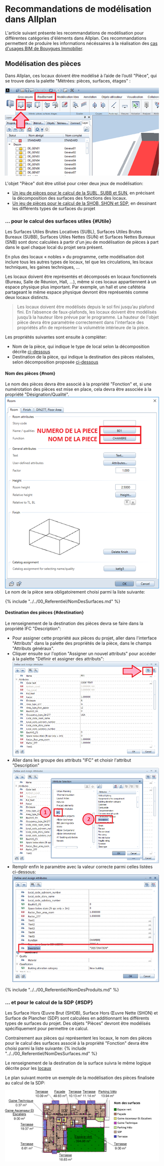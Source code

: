# Recommandations de modélisation dans Allplan

L'article suivant présente les recommandations de modélisation pour différentes catégories d'éléments dans Allplan. Ces recommandations permettent de produire les informations nécéssaires à la réalisation des [cas d'usages BIM de Bouygues Immobilier](/01_CasUsages/README.md).

## Modélisation des pièces

Dans Allplan, ces locaux doivent être modélisé à l’aide de l’outil "Pièce", qui se trouve dans la palette "Métrées: pièces, surfaces, étages" :

![](/02_Modelisation/02_architecte/images/ROOM6.PNG)

L'objet "Pièce" doit être utilisé pour créer deux jeux de modélisation:
* [Un jeu de pièces pour le calcul de la SUBL, SUBB et SUN](#Utile), en précisant la décomposition des surfaces des fonctions des locaux. 
* [Un jeu de pièces pour le calcul de la SHOB, SHON et SDP](#SDP), en dessinant les différents types de surfaces du projet

### ... pour le calcul des surfaces utiles {#Utile}

Les Surfaces Utiles Brutes Locatives \(SUBL\), Surfaces Utiles Brutes Bureaux \(SUBB\), Surfaces Utiles Nettes \(SUN\) et Surfaces Nettes Bureaux \(SNB\) sont donc calculées à partir d'un jeu de modélisation de pièces à part dans le quel chaque local du projet sera présent. 

En plus des locaux « nobles » du programme, cette modélisation doit inclure tous les autres types de locaux, tel que les circulations, les locaux techniques, les gaines techniques, …

Les locaux doivent être représentés et décomposés en locaux fonctionnels \(Bureau, Salle de Réunion, Hall, …\), même si ces locaux appartiennent à un espace physique plus important. Par exemple, un hall et une cafétéria partageant le même espace physique devront être représentés comme deux locaux distincts.

> Les locaux doivent être modélisés depuis le sol fini jusqu’au plafond fini. En l’absence de faux-plafonds, les locaux doivent être modélisés jusqu’à la hauteur libre prévue par le programme. 
La hauteur de l'objet pièce devra être paramétrée correctement dans l'interface des propriétés afin de représenter la volumétrie intérieure de la pièce. 

Les propriétés suivantes sont ensuite à compléter:
* Nom de la pièce, qui indique le type de local selon la décomposition décrite [ci-dessous](#nom)
* Destination de la pièce, qui indique la destination des pièces réalisées, selon décomposition proposée [ci-dessous](#destination)

#### Nom des pièces {#nom}

Le nom des pièces devra être associé à la propriété "Fonction" et, si une numérotation des pièces est mise en place, cela devra être associée à la propriété "Désignation/Qualité".
![](/02_Modelisation/02_architecte/images/ROOM1.PNG)
Le nom de la pièce sera obligatoirement choisi parmi la liste suivante:

{% include "../../00_Referentiel/NomDesSurfaces.md"  %}

#### Destination des pièces {#destination}

Le renseignement de la destination des pièces devra se faire dans la propriété IFC "Description":
* Pour assigner cette propriété aux pièces du projet, aller dans l'interface "Attributs" dans la palette des propriétés de la pièce, dans le champs "Attributs généraux". 
* Cliquer ensuite sur l'option "Assigner un nouvel attributs" pour accéder à la palette "Définir et assigner des attributs":
![](/02_Modelisation/02_architecte/images/ROOM2.PNG)
* Aller dans les groupe des attributs "IFC" et choisir l'attribut "Description"
![](/02_Modelisation/02_architecte/images/ROOM3.PNG)
* Remplir enfin le paramètre avec la valeur correcte parmi celles listées ci-dessous:
![](/02_Modelisation/02_architecte/images/ROOM4.PNG)


{% include "../../00_Referentiel/NomDesProduits.md"  %}

### ... et pour le calcul de la SDP {#SDP}

Les Surface Hors Œuvre Brut \(SHOB\), Surface Hors Œuvre Nette \(SHON\) et Surface de Plancher \(SDP\) sont calculées en additionnant les différents types de surfaces du projet. 
Des objets "Pièces" devront être modélisés spécifiquement pour permettre ce calcul. 

Contrairement aux pièces qui représentent les locaux, le nom des pièces pour le calcul des surfaces associé à la propriété "Fonction" devra être choisi parmi la liste suivante:
{% include "../../00_Referentiel/NomDesSurfaces.md"  %}

Le renseignement de la destination de la surface suivra le même logique décrite pour les [locaux](#destination)

Le plan suivant montre un exemple de la modélisation des pièces finalisée au calcul de la SDP:

![](/02_Modelisation/02_architecte/images/Surfaces_ExempleNiveauCourant.png)


















